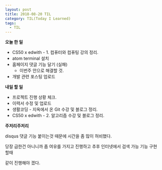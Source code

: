 ```yaml
---
layout: post
title: 2018-08-20 TIL
category: TIL(Today I Learned)
tags:
  - TIL
---
```




**오늘 한 일**

- CS50 x edwith - 1. 컴퓨터와 컴퓨팅 강의 정리.
- atom terminal 설치
- 홈페이지 댓글 기능 달기 (실패) 
  - 이번주 안으로 해결할 것.
- 개발 관련 포스팅 업로드



**내일 할 일**

- 프로젝트 진행 상황 체크.
- 이력서 수정 및 업로드
- 생활코딩 - 지옥에서 온 Git 수강 및 블로그 정리.
- CS50 x edwith - 2. 알고리즘 수강 및 블로그 정리.



**주저리주저리**

disqus 댓글 기능 붙이는것 때문에 시간을 좀 많이 허비했다.

당장 급한건 아니니까 좀 여유를 가지고 진행하고 추후 인터넷에서 검색 가능 기능 구현할때

같이 진행해야 겠다.